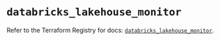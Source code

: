 # `databricks_lakehouse_monitor`

Refer to the Terraform Registry for docs: [`databricks_lakehouse_monitor`](https://registry.terraform.io/providers/databricks/databricks/1.45.0/docs/resources/lakehouse_monitor).
